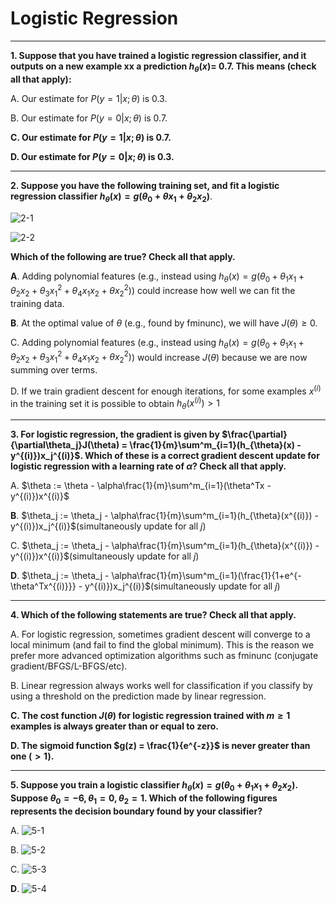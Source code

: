 # Logistic Regression

----

**1. Suppose that you have trained a logistic regression classifier, and it outputs on a new example xx a prediction $h_\theta(x)$= 0.7. This means (check all that apply):**

A. Our estimate for $P(y = 1|x; \theta)$ is 0.3.

B. Our estimate for $P(y = 0|x; \theta)$ is 0.7.

**C. Our estimate for $P(y = 1|x; \theta)$ is 0.7.**

**D. Our estimate for $P(y = 0|x; \theta)$ is 0.3.**

----

**2. Suppose you have the following training set, and fit a logistic regression classifier $h_{\theta}(x) = g(\theta_0 + \theta x_1 + \theta_2 x_2)$**.

![2-1](https://github.com/phdsky/FLAG/blob/master/MLANG/images/Week3_LogisticRegression/2-1.png)

![2-2](https://github.com/phdsky/FLAG/blob/master/MLANG/images/Week3_LogisticRegression/2-2.png)

**Which of the following are true? Check all that apply.**

**A**. Adding polynomial features (e.g., instead using $h_{\theta}(x) = g(\theta_0 + \theta_1 x_1 + \theta_2 x_2 + \theta_3 x^2_1 + \theta_4 x_1 x_2 + \theta x^2_2)$) could increase how well we can fit the training data.

**B**. At the optimal value of $\theta$ (e.g., found by fminunc), we will have $J(\theta) \ge 0$.

C. Adding polynomial features (e.g., instead using $h_{\theta}(x) = g(\theta_0 + \theta_1 x_1 + \theta_2 x_2 + \theta_3 x^2_1 + \theta_4 x_1 x_2 + \theta x^2_2)$) would increase $J(\theta)$ because we are now summing over terms.

D. If we train gradient descent for enough iterations, for some examples $x^{(i)}$ in the training set it is possible to obtain $h_{\theta}(x^{(i)}) > 1$

----

**3. For logistic regression, the gradient is given by $\frac{\partial}{\partial\theta_j}J(\theta) = \frac{1}{m}\sum^m_{i=1}(h_{\theta}(x) - y^{(i)})x_j^{(i)}$. Which of these is a correct gradient descent update for logistic regression with a learning rate of $\alpha$? Check all that apply.**

A. $\theta := \theta - \alpha\frac{1}{m}\sum^m_{i=1}(\theta^Tx - y^{(i)})x^{(i)}$

**B**. $\theta_j := \theta_j - \alpha\frac{1}{m}\sum^m_{i=1}(h_{\theta}(x^{(i)}) - y^{(i)})x_j^{(i)}$(simultaneously update for all $j$)

C. $\theta_j := \theta_j - \alpha\frac{1}{m}\sum^m_{i=1}(h_{\theta}(x^{(i)}) - y^{(i)})x^{(i)}$(simultaneously update for all $j$)

**D**. $\theta_j := \theta_j - \alpha\frac{1}{m}\sum^m_{i=1}(\frac{1}{1+e^{-\theta^Tx^{(i)}}} - y^{(i)})x_j^{(i)}$(simultaneously update for all $j$)

----

**4. Which of the following statements are true? Check all that apply.**

A. For logistic regression, sometimes gradient descent will converge to a local minimum (and fail to find the global minimum). This is the reason we prefer more advanced optimization algorithms such as fminunc (conjugate gradient/BFGS/L-BFGS/etc).

B. Linear regression always works well for classification if you classify by using a threshold on the prediction made by linear regression.

**C. The cost function $J(\theta)$ for logistic regression trained with $m \ge 1$ examples is always greater than or equal to zero.**

**D. The sigmoid function $g(z) = \frac{1}{e^{-z}}$ is never greater than one ($>1$).**

----

**5. Suppose you train a logistic classifier $h_{\theta}(x) = g(\theta_0 + \theta_1 x_1 + \theta_2 x_2)$. Suppose $\theta_0 = -6, \theta_1 = 0, \theta_2 = 1$. Which of the following figures represents the decision boundary found by your classifier?**

A. ![5-1](https://github.com/phdsky/FLAG/blob/master/MLANG/images/Week3_LogisticRegression/5-1.png)

B. ![5-2](https://github.com/phdsky/FLAG/blob/master/MLANG/images/Week3_LogisticRegression/5-2.png)

C. ![5-3](https://github.com/phdsky/FLAG/blob/master/MLANG/images/Week3_LogisticRegression/5-3.png)

**D**. ![5-4](https://github.com/phdsky/FLAG/blob/master/MLANG/images/Week3_LogisticRegression/5-4.png)
